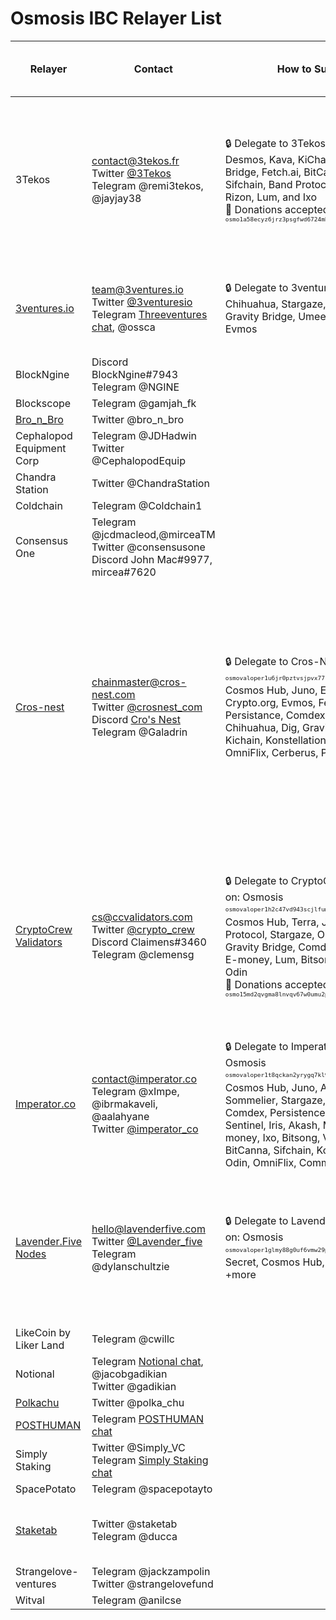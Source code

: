 # Osmosis IBC Relayer List




| Relayer | Contact | How to Support | Support for new relayers | Chains Relaying with Osmosis |
| -------- 						| -------- 		| ---								 | --- 																							 | --- 							|
| 3Tekos 						| contact@3tekos.fr <br> Twitter [@3Tekos](https://twitter.com/3Tekos) <br> Telegram @remi3tekos, @jayjay38 |	:lock: Delegate to 3Tekos on: Stargaze, Desmos, Kava, KiChain, Gravity Bridge, Fetch.ai, BitCanna, E-Money, Sifchain, Band Protocol, Microtick, Rizon, Lum, and Ixo <br> :pray: Donations accepted @ <sup><sub>`osmo1a58ecyz6jrz3psgfwd6724mh46338wlt6z6q7f`</sub></sup>	| :information_desk_person: Supports new relayers	| Stargaze, Juno, Desmos, BitCanna, Sifchain, Gravity Bridge, Kava, Kichain, Band Protocol, Evmos, Fetch.ai, Microtick, Ixo |
| [3ventures.io](https://www.3ventures.io/)	| team@3ventures.io <br> Twitter [@3venturesio](https://twitter.com/3venturesio) <br> Telegram [Threeventures chat](https://t.me/threeventures), @ossca	|	:lock: Delegate to 3ventures.io on: Chihuahua, Stargaze, Deweb, Axelar, Gravity Bridge, Umee, Comdex, Evmos | :information_desk_person: Supports new relayers | Umee, Stargaze, Gravity Bridge, Chihuahua, Comdex, Evmos |
| BlockNgine					| Discord BlockNgine#7943 <br> Telegram @NGINE 																		|								|
| Blockscope | Telegram @gamjah_fk | |
| [Bro_n_Bro](https://monitor.bronbro.io/) | Twitter @bro_n_bro																			| |
| Cephalopod Equipment Corp		| Telegram @JDHadwin <br> Twitter @CephalopodEquip 										|  				 				|
| Chandra Station				| Twitter @ChandraStation																		| 								|
| Coldchain						| Telegram @Coldchain1																			|								|
| Consensus One					| Telegram @jcdmacleod,@mirceaTM <br> Twitter @consensusone	<br> Discord John Mac#9977, mircea#7620 			|								|
| [Cros-nest](cros-nest.com) | chainmaster@cros-nest.com <br> Twitter [@crosnest_com](https://twitter.com/crosnest_com) <br> Discord [Cro's Nest](https://discord.gg/psDap3ed7C) <br> Telegram @Galadrin | :lock: Delegate to Cros-Nest on: Osmosis <sup><sub>`osmovaloper1u6jr0pztvsjpvx77rfzmtw49xwzu9kas05lk04`</sub></sup>, Cosmos Hub, Juno, E-money, Crypto.org, Evmos, Fetch.ai, Cronos, Persistance, Comdex, Lum, Chihuahua, Dig, Gravity Bridge, Kava, Kichain, Konstellation, Rizon, OmniFlix, Cerberus, Provenance | :heavy_dollar_sign: Offers Relaying as a Service (RaaS) (contact directly for pricing) <br> :information_desk_person: Supports new relayers | Cosmos Hub, Juno, E-money, Crypto.org, Evmos, Fetch.ai, Cronos, Persistance, Comdex, Lum, Chihuahua, Dig, Gravity Bridge, Kava, Kichain, Konstellation, Rizon, OmniFlix, Cerberus, Provenance, Certik |
| [CryptoCrew Validators](http://ccvalidators.com) | cs@ccvalidators.com <br> Twitter [@crypto_crew](http://twitter.com/crypto_crew) <br> Discord Claimens#3460 <br> Telegram @clemensg	| :lock: Delegate to CryptoCrew Validators on: Osmosis <sup><sub>`osmovaloper1h2c47vd943scjlfum6yc5frvu2l279lwjep5d6`</sub></sup>, Cosmos Hub, Terra, Juno, Band Protocol, Stargaze, OmniFlix, Evmos, Gravity Bridge, Comdex, Chihuahua, E-money, Lum, Bitsong, Vidulum, Dig, Odin <br> :pray: Donations accepted @ <sup><sub>`osmo15md2qvgma8lnvqv67w0umu2paqkqkheg332u7d`</sub></sup> | :heavy_dollar_sign: Offers Relaying as a Service (RaaS) (contact directly for pricing) <br> :information_desk_person: Supports new relayers | Cosmos Hub, Terra, Juno, Band Protocol, Stargaze, OmniFlix, Evmos, Gravity Bridge, Comdex, Chihuahua, E-money, Lum, Bitsong, Vidulum, Dig, Odin, Secret |
| [Imperator.co](https://imperator.co/) | contact@imperator.co <br> Telegram @xImpe, @ibrmakaveli, @aalahyane	<br> Twitter [@imperator_co](https://twitter.com/imperator_co) | :lock: Delegate to Imperator.co on: Osmosis <sup><sub>`osmovaloper1t8qckan2yrygq7kl9apwhzfalwzgc2429p8f0s`</sub></sup>, Cosmos Hub, Juno, Axelar, Sommelier, Stargaze, Kichain, Lum, Comdex, Persistence, Likecoin, Sentinel, Iris, Akash, Medibloc, E-money, Ixo, Bitsong, Vidulum, Rizon, BitCanna, Sifchain, Konstellation, Odin, OmniFlix, Commercio, Certik | :heavy_dollar_sign: Offers Relaying as a Service (RaaS) (contact directly for pricing) <br> :information_desk_person: Supports new relayers | Juno, Axelar, Sommelier, Stargaze, Kichain, Lum, Comdex, Persistence, Medibloc, E-money |
| [Lavender.Five Nodes](https://www.lavenderfive.com/) | hello@lavenderfive.com <br> Twitter [@Lavender_five](https://twitter.com/lavender_five) <br> Telegram @dylanschultzie	| :lock: Delegate to Lavender.Five Nodes on: Osmosis <sup><sub>`osmovaloper1glmy88g0uf6vmw29pyxu3yq0pxpjqtzqr5e57n`</sub></sup>, Secret, Cosmos Hub, Juno, Dig, +more | :heavy_dollar_sign: Offers Relaying as a Service (RaaS) (contact directly for pricing) <br> :information_desk_person: Supports new relayers <br> :memo: Provides documentation ([Setting Up Hermes](https://docs.scrt.network/relayers/setting-up-hermes.html#assumptions)) | Cosmos Hub, Juno (multiple channels), Comdex, Secret, Cheqd, Chihuahua, Dig |
| LikeCoin by Liker Land | Telegram @cwillc | |
| Notional						| Telegram [Notional chat](https://t.me/+2TKY_RQ-Eo00NDc1), @jacobgadikian	<br> Twitter @gadikian 			| 								|
| [Polkachu](https://polkachu.com/) | Twitter @polka_chu						| |	
| [POSTHUMAN](https://posthuman.digital) | Telegram [POSTHUMAN chat](https://t.me/posthumanchat) | |	
| Simply Staking					| Twitter @Simply_VC <br> Telegram [Simply Staking chat](https://t.me/simplyvc) | 	|  | Cosmos Hub, Akash, OmniFlix |
| SpacePotato					| Telegram @spacepotayto 		|								|
| [Staketab](https://staketab.com/) | Twitter @staketab <br> Telegram @ducca	|	 | | Desmos, Stargaze, Umee, OmniFlix, Evmos |
| Strangelove-ventures			| Telegram @jackzampolin	<br> Twitter @strangelovefund 										| 						 		|
| Witval | Telegram @anilcse | |



